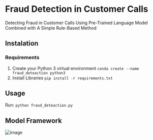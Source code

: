 # Fraud Detection in Customer Calls
Detecting Fraud in Customer Calls Using Pre-Trained Language Model Combined with A Simple Rule-Based Method

## Instalation
### Requirements
1. Create your Python 3 virtual environment
   ```conda create --name fraud_deteaction python3```
2. Install Libraries
   ```pip install -r requirements.txt```
## Usage
Run: 
```python fraud_deteaction.py```

## Model Framework

![image](/images/fraud_system_copy.png)
